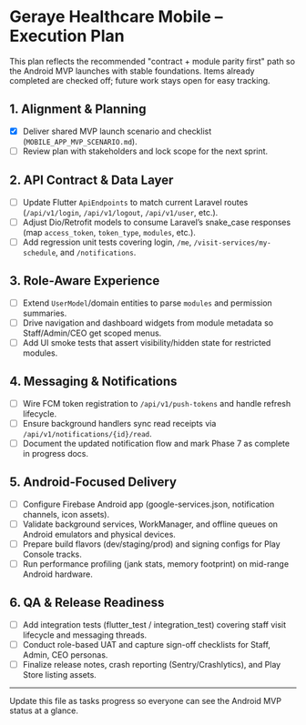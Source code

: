 # Geraye Healthcare Mobile – Execution Plan

This plan reflects the recommended "contract + module parity first" path so the Android MVP launches with stable foundations. Items already completed are checked off; future work stays open for easy tracking.

## 1. Alignment & Planning
- [x] Deliver shared MVP launch scenario and checklist (`MOBILE_APP_MVP_SCENARIO.md`).
- [ ] Review plan with stakeholders and lock scope for the next sprint.

## 2. API Contract & Data Layer
- [ ] Update Flutter `ApiEndpoints` to match current Laravel routes (`/api/v1/login`, `/api/v1/logout`, `/api/v1/user`, etc.).
- [ ] Adjust Dio/Retrofit models to consume Laravel’s snake_case responses (map `access_token`, `token_type`, `modules`, etc.).
- [ ] Add regression unit tests covering login, `/me`, `/visit-services/my-schedule`, and `/notifications`.

## 3. Role-Aware Experience
- [ ] Extend `UserModel`/domain entities to parse `modules` and permission summaries.
- [ ] Drive navigation and dashboard widgets from module metadata so Staff/Admin/CEO get scoped menus.
- [ ] Add UI smoke tests that assert visibility/hidden state for restricted modules.

## 4. Messaging & Notifications
- [ ] Wire FCM token registration to `/api/v1/push-tokens` and handle refresh lifecycle.
- [ ] Ensure background handlers sync read receipts via `/api/v1/notifications/{id}/read`.
- [ ] Document the updated notification flow and mark Phase 7 as complete in progress docs.

## 5. Android-Focused Delivery
- [ ] Configure Firebase Android app (google-services.json, notification channels, icon assets).
- [ ] Validate background services, WorkManager, and offline queues on Android emulators and physical devices.
- [ ] Prepare build flavors (dev/staging/prod) and signing configs for Play Console tracks.
- [ ] Run performance profiling (jank stats, memory footprint) on mid-range Android hardware.

## 6. QA & Release Readiness
- [ ] Add integration tests (flutter_test / integration_test) covering staff visit lifecycle and messaging threads.
- [ ] Conduct role-based UAT and capture sign-off checklists for Staff, Admin, CEO personas.
- [ ] Finalize release notes, crash reporting (Sentry/Crashlytics), and Play Store listing assets.

---
Update this file as tasks progress so everyone can see the Android MVP status at a glance.
